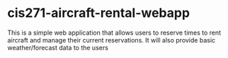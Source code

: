 # cis271-aircraft-rental-webapp
This is a simple web application that allows users to reserve times to rent aircraft and manage their current reservations.  It will also provide basic weather/forecast data to the users
